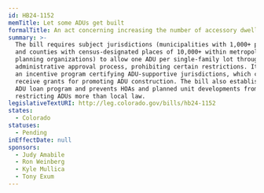 ```yaml
---
id: HB24-1152
memTitle: Let some ADUs get built
formalTitle: An act concerning increasing the number of accessory dwelling units.
summary: >-
  The bill requires subject jurisdictions (municipalities with 1,000+ population
  and counties with census-designated places of 10,000+ within metropolitan
  planning organizations) to allow one ADU per single-family lot through an
  administrative approval process, prohibiting certain restrictions. It creates
  an incentive program certifying ADU-supportive jurisdictions, which can
  receive grants for promoting ADU construction. The bill also establishes an
  ADU loan program and prevents HOAs and planned unit developments from
  restricting ADUs more than local law.
legislativeTextURI: http://leg.colorado.gov/bills/hb24-1152
states:
  - Colorado
statuses:
  - Pending
inEffectDate: null
sponsors:
  - Judy Amabile
  - Ron Weinberg
  - Kyle Mullica
  - Tony Exum
---
```

